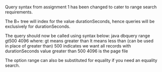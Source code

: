 Query syntax from assignment 1 has been changed to cater to range search requirements.

The B+ tree will index for the value durationSeconds, hence queries will be exclusively for durationSeconds.

The query should now be called using syntax below:
java dbquery range gt500 4096
where:
gt means greater than
lt means less than (can be used in place of greater than)
500 indicates we want all records with durationSeconds value greater than 500
4096 is the page file

The option range can also be substituted for equality if you need an equality search.
